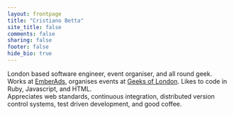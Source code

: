 ```yaml
---
layout: frontpage
title: "Cristiano Betta"
site_title: false
comments: false
sharing: false
footer: false
hide_bio: true
---
```


London based software engineer, event organiser, and all round geek. Works at [EmberAds](http://emberads.com), organises events at [Geeks of London](http://geeksoflondon.com). Likes to code in Ruby, Javascript, and HTML.
<br/>
Appreciates web standards, continuous integration, distributed version control systems,
test driven development, and good coffee.